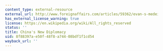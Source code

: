 ```yaml
---
content_type: external-resource
external_url: http://www.foreignaffairs.com/articles/59362/evan-s-medeiros-and-m-taylor-fravel/chinas-new-diplomacy
has_external_license_warning: true
license: https://en.wikipedia.org/wiki/All_rights_reserved
status: ''
title: China's New Diplomacy
uid: 8f88397a-e50f-48f8-a744-08bdf1f1cd54
wayback_url: ''
---
```

